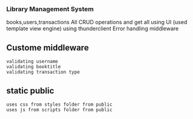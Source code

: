 ### Library Management System
 books,users,transactions
 All CRUD operations and get all
    using UI (used template view engine)
    using thunderclient
Error handling middleware
## Custome middleware 
    validating username
    validating booktitle
    validating transaction type
## static public
    uses css from styles folder from public
    uses js from scripts folder from public